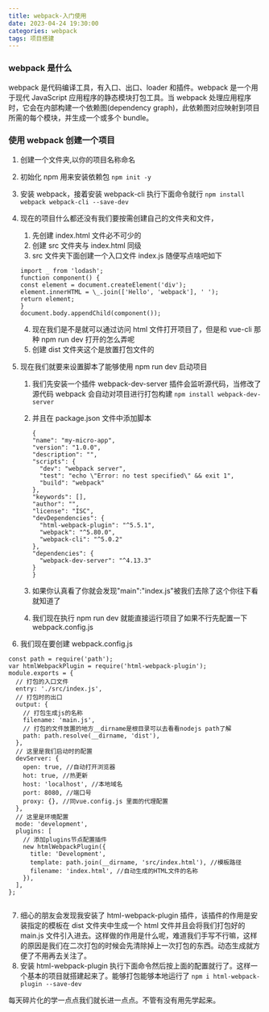 ```yaml
---
title: webpack-入门使用
date: 2023-04-24 19:30:00
categories: webpack
tags: 项目搭建
---
```


### webpack 是什么

webpack 是代码编译工具，有入口、出口、loader 和插件。webpack 是一个用于现代 JavaScript 应用程序的静态模块打包工具。当 webpack 处理应用程序时，它会在内部构建一个依赖图(dependency graph)，此依赖图对应映射到项目所需的每个模块，并生成一个或多个 bundle。

### 使用 webpack 创建一个项目

1. 创建一个文件夹,以你的项目名称命名
2. 初始化 npm 用来安装依赖包
   `npm init -y`
3. 安装 webpack，接着安装 webpack-cli 执行下面命令就行
   `npm install webpack webpack-cli --save-dev`
4. 现在的项目什么都还没有我们要按需创建自己的文件夹和文件，
   1. 先创建 index.html 文件必不可少的
   2. 创建 src 文件夹与 index.html 同级
   3. src 文件夹下面创建一个入口文件 index.js 随便写点啥吧如下
   ```
   import _ from 'lodash';
   function component() {
   const element = document.createElement('div');
   element.innerHTML = \_.join(['Hello', 'webpack'], ' ');
   return element;
   }
   document.body.appendChild(component());
   ```
   4. 现在我们是不是就可以通过访问 html 文件打开项目了，但是和 vue-cli 那种 npm run dev 打开的怎么弄呢
   5. 创建 dist 文件夹这个是放置打包文件的
5. 现在我们就要来设置脚本了能够使用 npm run dev 启动项目

   1. 我们先安装一个插件 webpack-dev-server 插件会监听源代码，当修改了源代码 webpack 会自动对项目进行打包构建
      `npm install webpack-dev-server`
   2. 并且在 package.json 文件中添加脚本

      ```
      {
      "name": "my-micro-app",
      "version": "1.0.0",
      "description": "",
      "scripts": {
        "dev": "webpack server",
        "test": "echo \"Error: no test specified\" && exit 1",
        "build": "webpack"
      },
      "keywords": [],
      "author": "",
      "license": "ISC",
      "devDependencies": {
        "html-webpack-plugin": "^5.5.1",
        "webpack": "^5.80.0",
        "webpack-cli": "^5.0.2"
      },
      "dependencies": {
        "webpack-dev-server": "^4.13.3"
      }
      }

      ```

   3. 如果你认真看了你就会发现"main":"index.js"被我们去除了这个你往下看就知道了
   4. 我们现在执行 npm run dev 就能直接运行项目了如果不行先配置一下 webpack.config.js

6. 我们现在要创建 webpack.config.js

```
const path = require('path');
var htmlWebpackPlugin = require('html-webpack-plugin');
module.exports = {
  // 打包的入口文件
  entry: './src/index.js',
  // 打包时的出口
  output: {
    // 打包生成js的名称
    filename: 'main.js',
    // 打包的文件放置的地方__dirname是根目录可以去看看nodejs path了解
    path: path.resolve(__dirname, 'dist'),
  },
  // 这里是我们启动时的配置
  devServer: {
    open: true, //自动打开浏览器
    hot: true, //热更新
    host: 'localhost', //本地域名
    port: 8080, //端口号
    proxy: {}, //同vue.config.js 里面的代理配置
  },
  // 这里是环境配置
  mode: 'development',
  plugins: [
    // 添加plugins节点配置插件
    new htmlWebpackPlugin({
      title: 'Development',
      template: path.join(__dirname, 'src/index.html'), //模板路径
      filename: 'index.html', //自动生成的HTML文件的名称
    }),
  ],
};


```

7. 细心的朋友会发现我安装了 html-webpack-plugin 插件，该插件的作用是安装指定的模板在 dist 文件夹中生成一个 html 文件并且会将我们打包好的 main.js 文件引入进去。这样做的作用是什么呢，难道我们手写不行嘛，这样的原因是我们在二次打包的时候会先清除掉上一次打包的东西。动态生成就方便了不用再去关注了。
8. 安装 html-webpack-plugin 执行下面命令然后按上面的配置就行了。这样一个基本的项目就搭建起来了。能够打包能够本地运行了
   `npm i html-webpack-plugin --save-dev`

每天碎片化的学一点点我们就长进一点点。不管有没有用先学起来。
